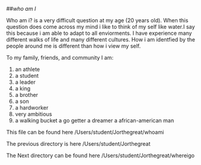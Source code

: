 ##_who am I_

Who am i? is a very difficult question at my age (20 years old). When this
question does come across my mind i like to think of my self like water.I
say this because i am able to adapt to all enviorments. I have experience
many different walks of life and many different cultures. How i am
identfied by the people around me is different than how i view my self.

To my family, friends, and community I am:

1. an athlete
2. a student
3. a leader
4. a king
5. a brother
6. a son
7. a hardworker
8. very ambitious
9. a walking bucket
a go getter
a dreamer
a african-american man


This file can be found here /Users/student/Jorthegreat/whoami

The previous directory is here /Users/student/Jorthegreat

The Next directory can be found here /Users/student/Jorthegreat/whereigo
